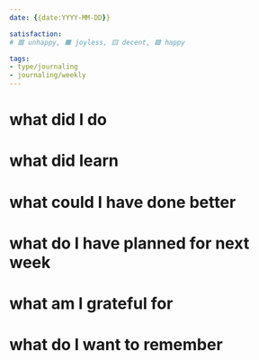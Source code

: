 ```yaml
---
date: {{date:YYYY-MM-DD}}

satisfaction:
# 🟥 unhappy, 🟧 joyless, 🟨 decent, 🟩 happy

tags:
- type/journaling
- journaling/weekly
---
```


# what did I do


# what did Iearn


# what could I have done better


# what do I have planned for next week


# what am I grateful for


# what do I want to remember

